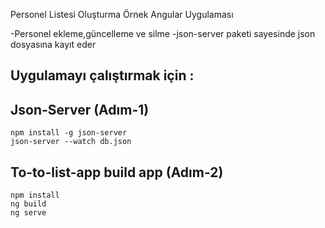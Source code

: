 Personel Listesi Oluşturma Örnek Angular Uygulaması

-Personel ekleme,güncelleme ve silme
-json-server paketi sayesinde json dosyasına kayıt eder

## Uygulamayı çalıştırmak için :
## Json-Server (Adım-1)

```
npm install -g json-server
json-server --watch db.json
```


## To-to-list-app build app (Adım-2)

```
npm install
ng build
ng serve
```
